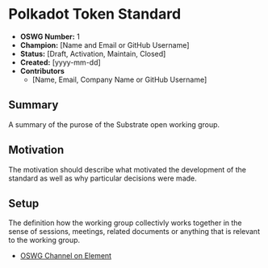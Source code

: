 # Polkadot Token Standard

- **OSWG Number:** 1
- **Champion:** [Name and Email or GitHub Username]
- **Status:** [Draft, Activation, Maintain, Closed]
- **Created:** [yyyy-mm-dd]
- **Contributors**
    - [Name, Email, Company Name or GitHub Username]


## Summary

A summary of the purose of the Substrate open working group.

## Motivation

The motivation should describe what motivated the development of the standard as well as why
particular decisions were made.

## Setup

The definition how the working group collectivly works together in the sense of sessions, meetings, related documents or anything that is relevant to the working group.
* [OSWG Channel on Element](https://app.element.io/app)
